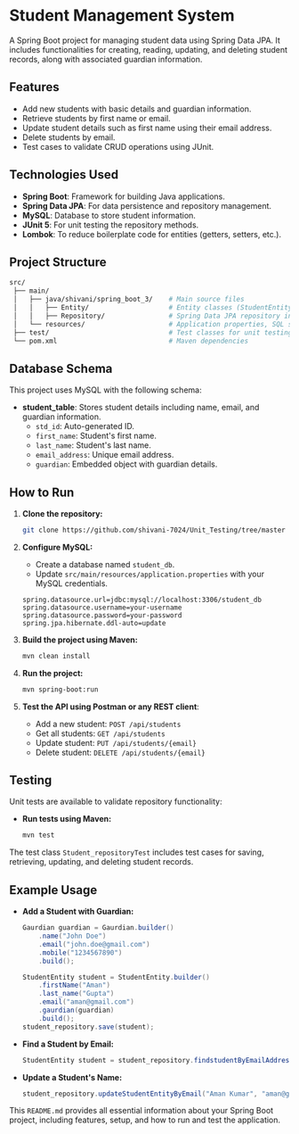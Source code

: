 # Student Management System

A Spring Boot project for managing student data using Spring Data JPA. It includes functionalities for creating, reading, updating, and deleting student records, along with associated guardian information.

## Features

- Add new students with basic details and guardian information.
- Retrieve students by first name or email.
- Update student details such as first name using their email address.
- Delete students by email.
- Test cases to validate CRUD operations using JUnit.

## Technologies Used

- **Spring Boot**: Framework for building Java applications.
- **Spring Data JPA**: For data persistence and repository management.
- **MySQL**: Database to store student information.
- **JUnit 5**: For unit testing the repository methods.
- **Lombok**: To reduce boilerplate code for entities (getters, setters, etc.).

## Project Structure

```bash
src/
 ├── main/
 │   ├── java/shivani/spring_boot_3/    # Main source files
 │   │   ├── Entity/                    # Entity classes (StudentEntity, Gaurdian)
 │   │   ├── Repository/                # Spring Data JPA repository interfaces
 │   └── resources/                     # Application properties, SQL scripts
 ├── test/                              # Test classes for unit testing
 └── pom.xml                            # Maven dependencies
```

## Database Schema

This project uses MySQL with the following schema:

- **student_table**: Stores student details including name, email, and guardian information.
  - `std_id`: Auto-generated ID.
  - `first_name`: Student's first name.
  - `last_name`: Student's last name.
  - `email_address`: Unique email address.
  - `guardian`: Embedded object with guardian details.

## How to Run

1. **Clone the repository:**
   ```bash
   git clone https://github.com/shivani-7024/Unit_Testing/tree/master
   ```

2. **Configure MySQL:**
   - Create a database named `student_db`.
   - Update `src/main/resources/application.properties` with your MySQL credentials.
   ```properties
   spring.datasource.url=jdbc:mysql://localhost:3306/student_db
   spring.datasource.username=your-username
   spring.datasource.password=your-password
   spring.jpa.hibernate.ddl-auto=update
   ```

3. **Build the project using Maven:**
   ```bash
   mvn clean install
   ```

4. **Run the project:**
   ```bash
   mvn spring-boot:run
   ```

5. **Test the API using Postman or any REST client**:
   - Add a new student: `POST /api/students`
   - Get all students: `GET /api/students`
   - Update student: `PUT /api/students/{email}`
   - Delete student: `DELETE /api/students/{email}`

## Testing

Unit tests are available to validate repository functionality:

- **Run tests using Maven:**
   ```bash
   mvn test
   ```

The test class `Student_repositoryTest` includes test cases for saving, retrieving, updating, and deleting student records.

## Example Usage

- **Add a Student with Guardian:**
   ```java
   Gaurdian guardian = Gaurdian.builder()
       .name("John Doe")
       .email("john.doe@gmail.com")
       .mobile("1234567890")
       .build();

   StudentEntity student = StudentEntity.builder()
       .firstName("Aman")
       .last_name("Gupta")
       .email("aman@gmail.com")
       .gaurdian(guardian)
       .build();
   student_repository.save(student);
   ```

- **Find a Student by Email:**
   ```java
   StudentEntity student = student_repository.findstudentByEmailAddressNative("aman@gmail.com");
   ```

- **Update a Student's Name:**
   ```java
   student_repository.updateStudentEntityByEmail("Aman Kumar", "aman@gmail.com");
   ```


This `README.md` provides all essential information about your Spring Boot project, including features, setup, and how to run and test the application.
